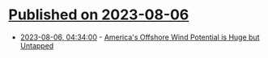 # [Published on 2023-08-06](index.md)

* [2023-08-06, 04:34:00](https://news.slashdot.org/story/23/08/05/024237/americas-offshore-wind-potential-is-huge-but-untapped?utm_source=rss1.0mainlinkanon&utm_medium=feed) - [America's Offshore Wind Potential is Huge but Untapped](https://news.slashdot.org/story/23/08/05/024237/americas-offshore-wind-potential-is-huge-but-untapped?utm_source=rss1.0mainlinkanon&utm_medium=feed)
